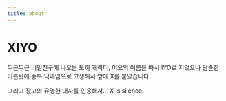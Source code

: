 ```yaml
---
title: about
---
```

# XIYO
두근두근 비밀친구에 나오는 토끼 캐릭터, 이요의 이름을 따서 IYO로 지었으나 단순한 이름탓에 중복 닉네임으로 고생해서 앞에 X를 붙였습니다.

그리고 장고의 유명한 대사를 인용해서...
X is silence.